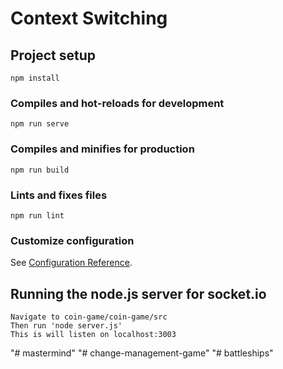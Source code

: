 # Context Switching

## Project setup
```
npm install
```

### Compiles and hot-reloads for development
```
npm run serve
```

### Compiles and minifies for production
```
npm run build
```

### Lints and fixes files
```
npm run lint
```

### Customize configuration
See [Configuration Reference](https://cli.vuejs.org/config/).

## Running the node.js server for socket.io

```
Navigate to coin-game/coin-game/src
Then run 'node server.js'
This is will listen on localhost:3003
```
"# mastermind" 
"# change-management-game" 
"# battleships" 

